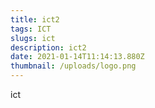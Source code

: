 ```yaml
---
title: ict2
tags: ICT
slugs: ict
description: ict2
date: 2021-01-14T11:14:13.880Z
thumbnail: /uploads/logo.png
---
```

ict